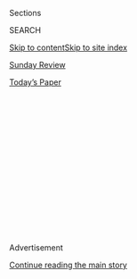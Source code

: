 <div id="app">

<div>

<div>

<div>

<div class="NYTAppHideMasthead css-1q2w90k e1suatyy0">

<div class="section css-ui9rw0 e1suatyy2">

<div class="css-eph4ug er09x8g0">

<div class="css-6n7j50">

</div>

<span class="css-1dv1kvn">Sections</span>

<div class="css-10488qs">

<span class="css-1dv1kvn">SEARCH</span>

</div>

[Skip to content](#site-content)[Skip to site index](#site-index)

</div>

<div id="masthead-section-label" class="css-1wr3we4 eaxe0e00">

[Sunday Review](https://www.nytimes.com/section/opinion/sunday)

</div>

<div class="css-10698na e1huz5gh0">

</div>

</div>

<div id="masthead-bar-one" class="section hasLinks css-15hmgas e1csuq9d3">

<div class="css-uqyvli e1csuq9d0">

</div>

<div class="css-1uqjmks e1csuq9d1">

</div>

<div class="css-9e9ivx">

[](https://myaccount.nytimes.com/auth/login?response_type=cookie&client_id=vi)

</div>

<div class="css-1bvtpon e1csuq9d2">

[Today’s Paper](https://www.nytimes.com/section/todayspaper)

</div>

</div>

</div>

</div>

<div data-aria-hidden="false">

<div id="site-content" role="main">

<div>

<div class="css-1aor85t" style="opacity:0.000000001;z-index:-1;visibility:hidden">

<div class="css-1hqnpie">

<div class="css-epjblv">

<span class="css-17xtcya">[Sunday
Review](/section/opinion/sunday)</span><span class="css-x15j1o">|</span><span class="css-fwqvlz">Donald
Trump Is the Best Ever President in the History of the Cosmos</span>

</div>

<div class="css-k008qs">

<div class="css-1iwv8en">

<span class="css-18z7m18"></span>

<div>

</div>

</div>

<span class="css-1n6z4y">https://nyti.ms/30Kpsil</span>

<div class="css-1705lsu">

<div class="css-4xjgmj">

<div class="css-4skfbu" role="toolbar" data-aria-label="Social Media Share buttons, Save button, and Comments Panel with current comment count" data-testid="share-tools">

  - 
  - 
  - 
  - 
    
    <div class="css-6n7j50">
    
    </div>

  - 
  - 

</div>

</div>

</div>

</div>

</div>

</div>

<div id="NYT_TOP_BANNER_REGION" class="css-13pd83m">

</div>

<div id="top-wrapper" class="css-1sy8kpn">

<div id="top-slug" class="css-l9onyx">

Advertisement

</div>

[Continue reading the main story](#after-top)

<div class="ad top-wrapper" style="text-align:center;height:100%;display:block;min-height:250px">

<div id="top" class="place-ad" data-position="top" data-size-key="top">

</div>

</div>

<div id="after-top">

</div>

</div>

<div>

<div class="css-v5btjw etb61u70">

<div class="css-v05ibm etb61u71">

[Opinion](/section/opinion)

</div>

</div>

<div id="sponsor-wrapper" class="css-1hyfx7x">

<div id="sponsor-slug" class="css-19vbshk">

Supported by

</div>

[Continue reading the main story](#after-sponsor)

<div id="sponsor" class="ad sponsor-wrapper" style="text-align:center;height:100%;display:block">

</div>

<div id="after-sponsor">

</div>

</div>

<div class="css-186x18t">

</div>

<div class="css-1vkm6nb ehdk2mb0">

# Donald Trump Is the Best Ever President in the History of the Cosmos

</div>

That’s no more fantastical than the rest of his re-election campaign.

<div class="css-18e8msd">

<div class="css-vp77d3 epjyd6m0">

<div class="css-1p10dcb ey68jwv0" data-aria-hidden="true">

[![Frank
Bruni](https://static01.nyt.com/images/2018/04/03/opinion/frank-bruni/frank-bruni-thumbLarge.png
"Frank Bruni")](https://www.nytimes.com/by/frank-bruni)

</div>

<div class="css-1baulvz">

By [<span class="css-1baulvz last-byline" itemprop="name">Frank
Bruni</span>](https://www.nytimes.com/by/frank-bruni)

<div class="css-8atqhb">

Opinion Columnist

</div>

</div>

</div>

  - July 25, 2020

  - 
    
    <div class="css-4xjgmj">
    
    <div class="css-pvvomx" role="toolbar" data-aria-label="Social Media Share buttons, Save button, and Comments Panel with current comment count" data-testid="share-tools">
    
      - 
      - 
      - 
      - 
        
        <div class="css-6n7j50">
        
        </div>
    
      - 
      - 
    
    </div>
    
    </div>

</div>

<div class="css-79elbk" data-testid="photoviewer-wrapper">

<div class="css-z3e15g" data-testid="photoviewer-wrapper-hidden">

</div>

<div class="css-1a48zt4 ehw59r15" data-testid="photoviewer-children">

![<span class="css-cnj6d5 e1z0qqy90" itemprop="copyrightHolder"><span class="css-1ly73wi e1tej78p0">Credit...</span><span><span>Ben
Wiseman</span></span></span>](https://static01.nyt.com/images/2020/07/26/opinion/sunday/26bruni/26bruni-articleLarge.jpg?quality=75&auto=webp&disable=upscale)

</div>

</div>

</div>

<div class="section meteredContent css-1r7ky0e" name="articleBody" itemprop="articleBody">

<div class="audioFigureHeading">

### Listen to This Op-Ed

<span class="css-16qbtva">Audio Recording by Audm</span>

</div>

<div class="css-qe9gm7">

<div>

</div>

</div>

<div class="css-1fanzo5 StoryBodyCompanionColumn">

<div class="css-53u6y8">

*To hear more audio stories from publishers like The New York Times,
download*
[**](https://www.audm.com/?utm_source=nytmag&utm_medium=embed&utm_campaign=left_behind_draper)
[*Audm for iPhone or
Android*](https://www.audm.com/?utm_source=nytopinion&utm_medium=embed&utm_campaign=trump_history_cosmos)*.*

It’s no longer interesting, or particularly newsworthy, to point out
that Donald Trump lies. It stopped being interesting a long time ago. He
lied en route to the presidency. He lied about the crowd at his
inauguration. His speech itself was one big lie. And the falsehoods only
metastasized from there.

Why? We’ve covered that, too, most recently in all the chatter about
“Too Much and Never Enough,” by Mary Trump, who is not only his niece
but also a clinical psychologist. He lies because he grew up among
liars. He lies because hyperbole and hooey buoy his fragile ego. He lies
because he is practiced at it, is habituated to it and never seems to
pay much of a price for it.

What intrigues me is that last part: the impunity. I want to understand
how he has gotten away with all of the lying, because I’m desperate to
know whether he’ll continue to.

That’s the question at the heart of his re-election bid, because his
strategy isn’t really “law and order” or racism or a demonization of
liberals as monument-phobic wackadoodles or a [diminution of Joe
Biden](https://www.nytimes.com/2020/05/17/opinion/trump-biden-age.html)
as a doddering wreck. All of those gambits are there, but they spring
from and burble back to a larger, overarching scheme. His strategy is
fiction. His strategy is lies.

</div>

</div>

<div class="css-1fanzo5 StoryBodyCompanionColumn">

<div class="css-53u6y8">

Can he sell enough Americans on the make-believe that he really cares
about the quality of life in cities and is dispatching federal officers
as a constructive measure rather than a provocative one, in a flash of
empathy versus a fit of vanity? He gave himself away a few days ago when
[he punctuated a
mention](https://www.whitehouse.gov/briefings-statements/remarks-president-trump-operation-legend-combatting-violent-crime-american-cities/)
of “the wonderful people of Chicago” with the needless notation that
it’s “a city I know very well.” Everything Trump says is
self-referential, and everything he does is self-reverential.

Can he feed voters the fantasy that his actions in the infancy of this
pandemic saved lives and that our country’s world-leading death toll and
un-flattened curve are more figment than fact or at least more fluke
than indictment? Can he convincingly [don the
mask](https://www.newsweek.com/donald-trump-mask-timeline-avoid-patriotic-1519300)
of a longtime evangelist for masks?

His recent [interview with Chris
Wallace](https://nymag.com/intelligencer/2020/07/trump-interview-chris-wallace-cognitive-dementia-fox-news.html)
of Fox News was a trial run of this and … wow. Up was down. Black was
white. A superficial check of [his cognitive
coherence](https://www.washingtonpost.com/politics/trump-bragging-cognitive-test-dementia/2020/07/22/6578e826-cb65-11ea-91f1-28aca4d833a0_story.html)
was a profound spelunking of his cerebral glory.

He claimed that Joe Biden had pledged to defund — no, *abolish* — the
police, when Biden had [done nothing of the
kind](https://www.factcheck.org/2020/07/trumps-false-recurring-claim-about-bidens-stance-on-police/).
He boasted that America’s management of this pandemic made us “the envy
of the world,” when in fact we’re so densely diseased that we’re [barred
from entering most of
Europe](https://www.nytimes.com/article/eu-travel-ban-explained-usa.html).
Oh, and he’s cruising toward four more years: All of those pollsters who
predict otherwise are incompetent fabulists. (Talk about projection.)

</div>

</div>

<div>

</div>

<div class="css-1fanzo5 StoryBodyCompanionColumn">

<div class="css-53u6y8">

Then there are the Trump campaign’s ads, which are “Veep”-grade
caricatures of the usual fakery, not to mention paragons of incompetence
in their own regard. One that appeared on Facebook in early July said,
“WE WILL PROTECT THIS” — just like that, in URGENT CAPITAL LETTERS —
beneath a picture of a statue of Jesus. But Trump won’t be protecting
that statue, because, as eagle-eyed observers noticed, [it was the
Christ the Redeemer
monument](https://www.thedailybeast.com/trump-camp-vows-to-protect-brazils-most-iconic-statue-from-left-wing-mobs)
that looms over Rio de Janeiro.

</div>

</div>

<div class="css-1fanzo5 StoryBodyCompanionColumn">

<div class="css-53u6y8">

Another Facebook ad a few weeks later comprised two side-by-side
pictures. Under an image of Trump were the words “Public Safety.” Under
a separate image, of a police officer crumpled on the ground amid
protesters, were “Chaos & Violence.”

Scary\! But, again, foreign. The scene wasn’t Portland or Minneapolis or
Washington or Chicago circa 2020, although that was the obvious
suggestion. The picture, it turns out, was taken in Ukraine. *Six years
ago*. For a more complete and very funny deconstruction of its
infelicity, [read Jonathan Last’s riff in The
Bulwark](https://thebulwark.com/trumps-new-ad-is-amazing/).

The Trump campaign’s television commercials, meanwhile, have [painted a
dystopia](https://www.nytimes.com/2020/07/21/us/politics/trump-portland-federal-agents.html)
of rampant criminality in Democratic-controlled metropolises where the
police no longer function or exist. One [shows an elderly woman being
attacked](https://www.nytimes.com/2020/07/21/us/politics/trump-portland-federal-agents.html)
by a burglar as she listens to a 911 recording that tells her to “leave
a message.”

If this is Trump’s tenor in July, just imagine October. By the time he’s
done, [Willie
Horton](https://www.cnn.com/2018/11/01/politics/willie-horton-ad-1988-explainer-trnd/index.html)
will look like Peter Pan.

It’s beyond ludicrous. But is it too much? I once would have answered an
emphatic yes. Now I just don’t know.

Every president’s election illuminates the moment in which it occurs,
and Trump’s told us something important — and terrifying — about our
relationship with the truth. He relied like no candidate before him on a
new infrastructure of misinformation and disinformation, tweeting toward
Bethlehem while his allies made Mark Zuckerberg their stooge. If you’re
peddling fiction, Twitter and Facebook are the right bazaars.

</div>

</div>

<div class="css-1fanzo5 StoryBodyCompanionColumn">

<div class="css-53u6y8">

But they’re hardly the only ones. The web (how aptly named) has fostered
the proliferation of “news” sites with partisan and micro-partisan
agendas. They amount to [flourishing ecosystems for alternate
realities](https://www.nytimes.com/2018/10/30/opinion/internet-violence-hate-prejudice.html).
Many Americans believe that Trump is an underappreciated martyr because
they marinate in selective, manipulated and outright fraudulent
factoids. And Trump and his minions have really figured out how to
slather on the marinade.

When Robert Mueller released the conclusions of his investigation into
the Trump campaign’s ties to Russia, everyone focused on its second
section, about Trump, when the first was at least as important. It
documented the [extent and ingenuity of Russia’s attempts to pervert the
election](https://www.pbs.org/newshour/show/inside-the-mueller-report-a-sophisticated-russian-interference-campaign).
But even many of the people who paid it heed missed the point, which
wasn’t Russia’s nefariousness. It was the process’s corruptibility. It
was the power of lies in a world gone digital.

</div>

</div>

<div>

</div>

<div class="css-1fanzo5 StoryBodyCompanionColumn">

<div class="css-53u6y8">

As for the power of a liar, well, that’s what Trump is testing. He got
away with [lies in his business
career](https://www.nytimes.com/2016/07/17/us/politics/donald-trump-business.html)
because he chose professional avenues paved with deception and crowded
with con men. Plus he had — and still has — a special talent for
treating drivel as gospel, as long as it’s tumbling from his lips.
That’s the great advantage of the truly amoral: They’re liberated from
any tug of conscience, so there’s no suspicious hesitancy in their
words, no revelatory panic in their eyes. Damn the verities and full
steam ahead.

He got away with lies in 2016 because of social media, because show
business and politics had finally fused to the point where one was
indistinguishable from the other, and because many Americans had grown
so skeptical of traditional candidates that an utterly untraditional one
seemed more trustworthy on some level. Trump was the diet that hadn’t
yet failed them. They were ready to believe.

But to believe now is to ignore the receipts. About 150,000 Americans
have died from Covid-19. Tens of millions have tumbled into financial
ruin or are on the precipice of it. Racial tensions are at a palpable
boil. And Trump keeps having to double back to correct his predictions
and retrace his missteps. Charlotte, Jacksonville, Charlotte: I’ve lost
track of [where the Republicans are convening next
month](https://www.cnn.com/2020/07/23/politics/rnc-jacksonville/index.html)
and of who’s on board, though I remain primed for Trump’s remarks. He
alone can fictionalize it.

From now until Nov. 3, Trump will take the grand inventions that attend
any presidential candidate’s campaign to a newly grandiose level,
signaled by [his insistence a few days
ago](https://www.whitehouse.gov/briefings-statements/remarks-president-trump-press-briefing-072220/)
that he’d “done more for Black Americans than anybody with the possible
exception of Abraham Lincoln.” I love that “possible.” Trump, Lincoln:
It’s a jump ball, really.

</div>

</div>

<div class="css-1fanzo5 StoryBodyCompanionColumn">

<div class="css-53u6y8">

So while this election is indeed a contest between two men with two
visions, it’s also something else. It’s the tallest tale Trump has ever
scaled, the greatest story ever told. It’s a referendum on the reaches
of his persuasion. It’s a judgment of the depths of Americans’
gullibility.

Have we cut the cord to reality? Then Trump has a chance. And America
hasn’t a prayer.

*I invite you to sign up for my free* [*weekly email
newsletter*](https://www.nytimes.com/newsletters/frank-bruni)*. You can
follow me on Twitter
(*[*@FrankBruni*](https://twitter.com/FrankBruni)*).*

*Listen to* [*“The Argument”
podcast*](https://www.nytimes.com/column/the-argument) *every Thursday
morning, with Ross Douthat, Michelle Goldberg and me.*

</div>

</div>

</div>

<div>

</div>

<div>

</div>

<div>

</div>

<div>

<div id="bottom-wrapper" class="css-1ede5it">

<div id="bottom-slug" class="css-l9onyx">

Advertisement

</div>

[Continue reading the main story](#after-bottom)

<div id="bottom" class="ad bottom-wrapper" style="text-align:center;height:100%;display:block;min-height:90px">

</div>

<div id="after-bottom">

</div>

</div>

</div>

</div>

</div>

## Site Index

<div>

</div>

## Site Information Navigation

  - [© <span>2020</span> <span>The New York Times
    Company</span>](https://help.nytimes.com/hc/en-us/articles/115014792127-Copyright-notice)

<!-- end list -->

  - [NYTCo](https://www.nytco.com/)
  - [Contact
    Us](https://help.nytimes.com/hc/en-us/articles/115015385887-Contact-Us)
  - [Work with us](https://www.nytco.com/careers/)
  - [Advertise](https://nytmediakit.com/)
  - [T Brand Studio](http://www.tbrandstudio.com/)
  - [Your Ad
    Choices](https://www.nytimes.com/privacy/cookie-policy#how-do-i-manage-trackers)
  - [Privacy](https://www.nytimes.com/privacy)
  - [Terms of
    Service](https://help.nytimes.com/hc/en-us/articles/115014893428-Terms-of-service)
  - [Terms of
    Sale](https://help.nytimes.com/hc/en-us/articles/115014893968-Terms-of-sale)
  - [Site Map](https://spiderbites.nytimes.com)
  - [Help](https://help.nytimes.com/hc/en-us)
  - [Subscriptions](https://www.nytimes.com/subscription?campaignId=37WXW)

</div>

</div>

</div>

</div>
